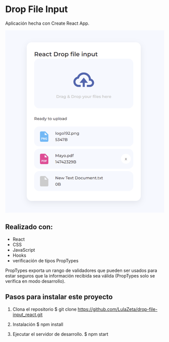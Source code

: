 # Drop File Input

Aplicación hecha con Create React App.

<p align="center">
  <img src="./drop_file_input.png" width= 600 >
</p>

## Realizado con:
- React
- CSS 
- JavaScript
- Hooks
- verificación de tipos PropTypes

PropTypes exporta un rango de validadores que pueden ser usados para estar seguros que la información recibida sea válida (PropTypes solo se verifica en modo desarrollo). 

## Pasos para instalar este proyecto
1. Clona el repositorio
$ git clone https://github.com/LulaZeta/drop-file-input_react.git

2. Instalación
$ npm install

3. Ejecutar el servidor de desarrollo.
$ npm start